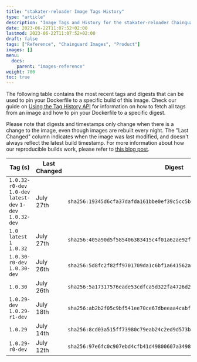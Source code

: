 ```yaml
---
title: "stakater-reloader Image Tags History"
type: "article"
description: "Image Tags and History for the stakater-reloader Chainguard Image"
date: 2023-06-22T11:07:52+02:00
lastmod: 2023-06-22T11:07:52+02:00
draft: false
tags: ["Reference", "Chainguard Images", "Product"]
images: []
menu:
  docs:
    parent: "images-reference"
weight: 700
toc: true
---
```


The following table contains the most recent tags and digests that can be used to pin your Dockerfile to a specific build of this image. Check our guide on [Using the Tag History API](/chainguard/chainguard-images/using-the-tag-history-api/) for information on how to fetch all tags from an image and how to pin your Dockerfile to a specific digest.

Please note that digests and timestamps only change when there is a change to the image, even though images are rebuilt every night. The "Last Changed" column indicates when the image was last modified, and doesn't always reflect the latest build timestamp. For more information about how our reproducible builds work, please refer to [this blog post](https://www.chainguard.dev/unchained/reproducing-chainguards-reproducible-image-builds).

| Tag (s)                                                      | Last Changed | Digest                                                                    |
|--------------------------------------------------------------|--------------|---------------------------------------------------------------------------|
|  `1.0.32-r0-dev` `1.0-dev` `latest-dev` `1-dev` `1.0.32-dev` | July 27th    | `sha256:19345d6cfa37dafda161bbe0ef39c5cc5b71456acc9dc4419b63fd11663189b6` |
|  `1.0` `latest` `1` `1.0.32`                                 | July 27th    | `sha256:405a90d5f585406383415c4f01a62ae92fbce4ba44a94ef392b6697fa040fb45` |
|  `1.0.30-r0-dev` `1.0.30-dev`                                | July 26th    | `sha256:5d8fc2f82ff9701709da1c6bf1a641562aa30df4750843583e3d88718c26dfb1` |
|  `1.0.30`                                                    | July 26th    | `sha256:5a17317576eade53cdfca5d322fa4726d2d2c66eaf2986f6f43abc1bd1020b03` |
|  `1.0.29-dev` `1.0.29-r1-dev`                                | July 18th    | `sha256:ab2b2f05c9bf541ee70ce67dbeeaa4cabf46ab34ec313547e080163cc88a63cb` |
|  `1.0.29`                                                    | July 14th    | `sha256:8cd03a515ff73980c79eab24c2ed9d573b5c6d88195c422acad5a046f80a686e` |
|  `1.0.29-r0-dev`                                             | July 12th    | `sha256:97e6fc0c907ebd4cfb41d49800607a34983223adb802542542092b53c8dd8df3` |
